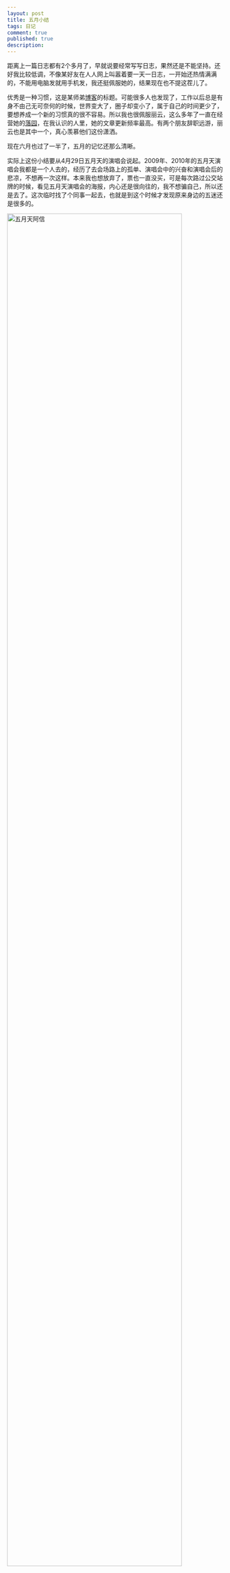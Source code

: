 ```yaml
---
layout: post
title: 五月小结
tags: 日记
comment: true
published: true
description: 
---
```


距离上一篇日志都有2个多月了，早就说要经常写写日志，果然还是不能坚持。还好我比较低调，不像某好友在人人网上叫嚣着要一天一日志，一开始还热情满满的，不能用电脑发就用手机发，我还挺佩服她的，结果现在也不提这茬儿了。

优秀是一种习惯，这是某师弟[博客](http://taiyun.cos.name/)的标题。可能很多人也发现了，工作以后总是有身不由己无可奈何的时候，世界变大了，圈子却变小了，属于自己的时间更少了，要想养成一个新的习惯真的很不容易。所以我也很佩服丽云，这么多年了一直在经营她的[落园](http://www.loyhome.com/)，在我认识的人里，她的文章更新频率最高。有两个朋友辞职远游，丽云也是其中一个，真心羡慕他们这份潇洒。

现在六月也过了一半了，五月的记忆还那么清晰。

实际上这份小结要从4月29日五月天的演唱会说起。2009年、2010年的五月天演唱会我都是一个人去的，经历了去会场路上的孤单、演唱会中的兴奋和演唱会后的悲凉，不想再一次这样。本来我也想放弃了，票也一直没买，可是每次路过公交站牌的时候，看见五月天演唱会的海报，内心还是很向往的，我不想骗自己，所以还是去了。这次临时找了个同事一起去，也就是到这个时候才发现原来身边的五迷还是很多的。


<img src="http://img13.poco.cn/mypoco/myphoto/20120617/12/6584509420120617123557026.jpg" alt="五月天阿信" width="90%" >

<blockquote markdown="1">
{:.noindent}
下一站是不是天堂  
就算失望不能绝望
</blockquote>

当我们学着游戏规则慢慢长大，是否还记得当初的梦想。当五月天唱起这首《倔强》的时候，全场观众拿起座位上印有歌词的彩色卡纸，组成了下面的人造彩虹

<center>
<img src="http://img170.poco.cn/mypoco/myphoto/20120617/14/6584509420120617142153057.jpg" alt="五月天彩虹"></center>

<blockquote markdown="1">
{:.noindent}
我们像一首最美丽的歌曲   
变成两部悲伤的电影   
为什麽你 带我走过最难忘的旅行  
然后留下最痛的纪念品
</blockquote>

曾经约好要一起看五月天演唱会的，结果我们的爱情也没走过2011年……我还记得你给我唱过《天使》，我给你唱过《最重要的小事》，如今天使也飞走了，你还过得好吗。

<blockquote markdown="1">
{:.noindent}
也许未来 你会找到 懂你疼你 更好的人  
下段旅程 你一定要 更幸福丰盛
</blockquote>

五月对我来说，特别之处在于又要过一个生日，标志着又老了一岁。当我感叹自己一无所有的时候，找房子那几天的所见所闻又让我觉得自己还是很幸福的。我跑了好多小区，一间10平米的小房间租金都要到1500了，后来去了紫金庄园和小南庄，不看不知道，一看吓一跳啊，这里住了好多跟我差不多年纪的年轻人，通常一套三居室、四居室被隔成了十几间小房间，大的才十几平米，小的连窗户都没有，只够摆张小床。他们中有的工作了，有的要考研，都在为自己的梦想而奋斗。和他们比，我已经够幸运的了，虽然进了个不靠谱的单位，做着不靠谱的事，但是就算这份工作不干了我也能找个养活自己的工作，有手艺的人到哪儿都饿不死啊。

说起手艺，就不能不提五月底的[R语言会议](http://cos.name/2012/05/5th-china-r-beijing-summary/)了，这是个手艺人聚集的盛会。跟往常一样，统计之都的各位朋友从祖国四面八方赶来，我本来在上海出差，也和李舰、丽云坐同一班车回北京了。听了很多大牛的演讲，收益匪浅，离开学术那么久，再听听他们侃侃数据模型算法什么的也是很有意思的，跟他们在一起我才觉得自己稍微正常点儿。这次吴喜之老师非常给面子啊，连续两天都来了，会后我们众多粉丝个个抢着跟吴老师合影。还有个额外的福利，那就是会后参加了郁彬教授的交流会，丽云童鞋有[详细叙述](http://www.loyhome.com/%E6%8A%8A%E7%BB%93%E8%AE%BA%E5%81%87%E8%AE%BE%E5%87%BA%E6%9D%A5%EF%BC%9F-%E8%AE%B0%E9%83%81%E5%BD%AC%E8%AE%B2%E5%BA%A7/)，我继续补充吧：

1. 搞研究不能怕吃苦，怕吃亏
2. 如果真心想搞研究，什么时候都不会晚
3. 做自己喜欢的事
4. Enjoy the Process.


<img src="http://img170.poco.cn/mypoco/myphoto/20121009/10/6584509420121009104939051.jpg" alt="与郁彬教授合影" title="与郁彬教授合影" width="90%" />



